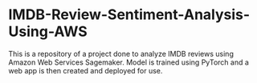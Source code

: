 # IMDB-Review-Sentiment-Analysis-Using-AWS
This is a repository of a project done to analyze IMDB reviews using Amazon Web Services Sagemaker. Model is trained using PyTorch and a web app is then created and deployed for use.
